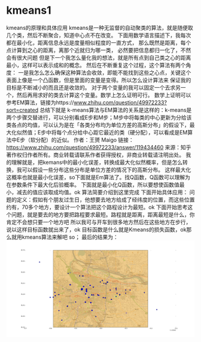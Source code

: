 # kmeans1
kmeans的原理和具体应用
kmeans是一种无监督的自动聚类的算法，就是随便取几个类，然后不断聚合，知道中心点不在改变。
下面用数学语言描述下，我每次都在最小化，距离信息永远是度量相似程度的一直方式，
那么既然是距离，每个点计算到之心的距离，离那个近就归为哪一类，
必然要把信息都归一化了，不然会有很大问题
但是下一个我怎么量化我的想法，就是所有点到自己类之心的距离最小，这样可以表示成和的概念。
然后在不断重复这个过程，这个算法有两个角度：
一是我怎么怎么确保这种算法会收敛，即能不能找到这些之心点，关键这个表面上像是一个凸函数，但是里面的变量是变得。所以怎么设计算法来
保证我的目标是不断减小的而且还是收敛的。
对于两个变量的我可以固定一个去求另一个，然后再用求好的类去计算这个变量。数学上怎么证明可行。
数学上证明可以参考EM算法，链接为https://www.zhihu.com/question/49972233?sort=created
总结下就是
k-means算法与EM算法的关系是这样的：k-means是两个步骤交替进行，可以分别看成E步和M步；M步中将每类的中心更新为分给该类各点的均值，可以认为是在「各类分布均为单位方差的高斯分布」的假设下，最大化似然值；E步中将每个点分给中心距它最近的类（硬分配），可以看成是EM算法中E步（软分配）的近似。
作者：王赟 Maigo
链接：https://www.zhihu.com/question/49972233/answer/119434460
来源：知乎
著作权归作者所有。商业转载请联系作者获得授权，非商业转载请注明出处。
我的理解就是，把kemans中的最小化误差，转换成最大化似然概率，但是怎么转换，我可以假设一些分布这些分布是单位方差的情况下的高斯分布。
这样最大化这概率也就是最小化误差，so下面就是Em算法了。找Q函数，Q函数可以理解为在参数条件下最大化后验概率。
下面就是最小化Q函数，所以要想使函数值最小，减去的值应该取成均值。ok
算法简要介绍到这里完成
下面开始具体应用：
问题的定义：假如有个朋友过生日，他想要去地方给成了经纬度的位置，而这些位置约有，70多个地方，要设计一个算法把这个路程设计为最短。ok
下面开始思考这个问题，就是要去的地方要把路程要求最短。路程就是距离，距离最短是什么，你肯定不会想只要一个地方吧
所以我可与开车到很多地方然后在这些地方在步行，说以这样目标函数就出来了，ok
目标函数是什么就是Kmeans的损失函数，ok那么就用kmeans算法来解吧
so；
最后的结果为：
![image](https://github.com/chenglu66/kmeans1/blob/master/figure_1-1.png)

